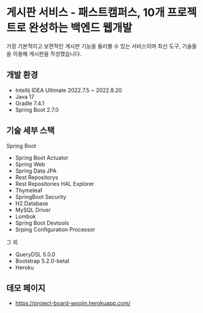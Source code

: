 # 게시판 서비스 - 패스트캠퍼스, 10개 프로젝트로 완성하는 백엔드 웹개발
가장 기본적이고 보편적인 게시판 기능을 둘러볼 수 있는 서비스이며 최신 도구, 기술들을 이용해 게시판을 작성했습니다.

## 개발 환경
 * Intellij IDEA Ultimate 2022.7.5 ~ 2022.8.20
 * Java 17
 * Gradle 7.4.1
 * Spring Boot 2.7.0

## 기술 세부 스택

Spring Boot

 * Spring Boot Actuator
 * Spring Web
 * Spring Data JPA
 * Rest Repositorys
 * Rest Repositories HAL Explorer
 * Thymeleaf
 * SpringBoot Security
 * H2 Database
 * MySQL Driver
 * Lombok
 * Spring Boot Devtools
 * Srping Configuration Processor

그 외
 * QueryDSL 5.0.0
 * Bootstrap 5.2.0-betal
 * Heroku
 
## 데모 페이지

 * https://project-board-woojin.herokuapp.com/
